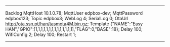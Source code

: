<hr>


Backlog MqttHost 10.1.0.78; MqttUser edpbox-dev; MqttPassword edpbox123; Topic edpbox3; WebLog 4; SerialLog 0; OtaUrl http://ota.ssn.pt/han/tasmota4M.bin.gz; Template {"NAME":"Easy HAN","GPIO":[1,1,1,1,1,1,1,1,1,1,1,1,1,1],"FLAG":0,"BASE":18}; Delay 100; WifiConfig 2; Delay 100; Restart 1;


<hr>


